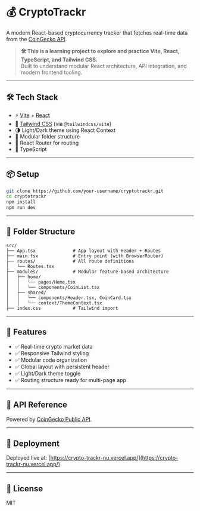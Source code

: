 # 💰 CryptoTrackr

A modern React-based cryptocurrency tracker that fetches real-time data from the [CoinGecko API](https://www.coingecko.com/en/api).

> **🛠️ This is a learning project to explore and practice Vite, React, TypeScript, and Tailwind CSS.**  
> Built to understand modular React architecture, API integration, and modern frontend tooling.

---

## 🛠️ Tech Stack

- ⚡️ [Vite](https://vitejs.dev/) + [React](https://react.dev/)
- 🎨 [Tailwind CSS](https://tailwindcss.com/) (via `@tailwindcss/vite`)
- 🌗 Light/Dark theme using React Context
- 🧭 Modular folder structure
- 🔁 React Router for routing
- 🧪 TypeScript

---

## 📦 Setup

```bash
git clone https://github.com/your-username/cryptotrackr.git
cd cryptotrackr
npm install
npm run dev
```

---

## 📁 Folder Structure

```
src/
├── App.tsx              # App layout with Header + Routes
├── main.tsx             # Entry point (with BrowserRouter)
├── routes/              # All route definitions
│   └── Routes.tsx
├── modules/             # Modular feature-based architecture
│   ├── home/
│   │   └── pages/Home.tsx
│   │   └── components/CoinList.tsx
│   ├── shared/
│   │   └── components/Header.tsx, CoinCard.tsx
│   │   └── context/ThemeContext.tsx
├── index.css            # Tailwind import
```

---

## 🎯 Features

- ✅ Real-time crypto market data
- ✅ Responsive Tailwind styling
- ✅ Modular code organization
- ✅ Global layout with persistent header
- ✅ Light/Dark theme toggle
- ✅ Routing structure ready for multi-page app

---

## 🔗 API Reference

Powered by [CoinGecko Public API](https://www.coingecko.com/en/api).

---

## 🚀 Deployment

Deployed live at: [https://crypto-trackr-nu.vercel.app/](https://crypto-trackr-nu.vercel.app/)

---

## 📜 License

MIT